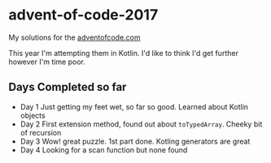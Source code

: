 # advent-of-code-2017

My solutions for the [adventofcode.com](https://adventofcode.com/2017)

This year I'm attempting them in Kotlin. I'd like to think I'd get further however I'm time poor.

## Days Completed so far
* Day 1 Just getting my feet wet, so far so good. Learned about Kotlin objects
* Day 2 First extension method, found out about `toTypedArray`. Cheeky bit of recursion  
* Day 3 Wow! great puzzle. 1st part done. Kotling generators are great
* Day 4 Looking for a scan function but none found 